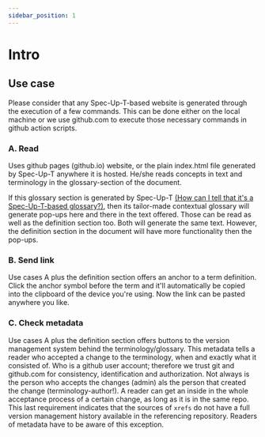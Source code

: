 ```yaml
---
sidebar_position: 1
---
```


# Intro

## Use case

Please consider that any Spec-Up-T-based website is generated through the execution of a few commands. This can be done either on the local machine or we use github.com to execute those necessary commands in github action scripts.

### A. Read
Uses github pages (github.io) website, or the plain index.html file generated by Spec-Up-T anywhere it is hosted. He/she reads concepts in text and terminology in the glossary-section of the document. 

If this glossary section is generated by Spec-Up-T [(How can I tell that it's a Spec-Up-T-based glossary?)](../../faq#how-can-i-determine-spec-up-t), then its tailor-made contextual glossary will generate pop-ups here and there in the text offered. Those can be read as well as the definition section too. Both will generate the same text. However, the definition section in the document will have more functionality then the pop-ups.

### B. Send link
Use cases A plus the definition section offers an anchor to a term definition. Click the anchor symbol before the term and it'll automatically be copied into the clipboard of the device you're using.
Now the link can be pasted anywhere you like.

### C. Check metadata

Use cases A plus the definition section offers buttons to the version management system behind the terminology/glossary. This metadata tells a reader who accepted a change to the terminology, when and exactly what it consisted of. Who is a github user account; therefore we trust git and github.com for consistency, identification and authorization. Not always is the person who accepts the changes (admin) als the person that created the change (terminology-author!). A reader can get an inside in the whole acceptance process of a certain change, as long as it is in the same repo.
This last requirement indicates that the sources of `xrefs` do not have a full version management history available in the referencing repository. Readers of metadata have to be aware of this exception.